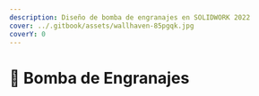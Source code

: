 ```yaml
---
description: Diseño de bomba de engranajes en SOLIDWORK 2022
cover: ../.gitbook/assets/wallhaven-85pgqk.jpg
coverY: 0
---
```


# 🥶 Bomba de Engranajes

